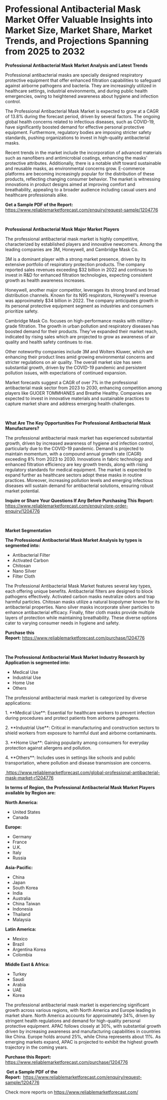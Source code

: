 <p><h1>Professional Antibacterial Mask Market Offer Valuable Insights into Market Size, Market Share, Market Trends, and Projections Spanning from 2025 to 2032</h1></p><p><strong>Professional Antibacterial Mask Market Analysis and Latest Trends</strong></p>
<p><p>Professional antibacterial masks are specially designed respiratory protective equipment that offer enhanced filtration capabilities to safeguard against airborne pathogens and bacteria. They are increasingly utilized in healthcare settings, industrial environments, and during public health emergencies, owing to heightened awareness about hygiene and infection control.</p><p>The Professional Antibacterial Mask Market is expected to grow at a CAGR of 13.8% during the forecast period, driven by several factors. The ongoing global health concerns related to infectious diseases, such as COVID-19, have significantly boosted demand for effective personal protective equipment. Furthermore, regulatory bodies are imposing stricter safety standards, pushing organizations to invest in high-quality antibacterial masks. </p><p>Recent trends in the market include the incorporation of advanced materials such as nanofibers and antimicrobial coatings, enhancing the masks' protective attributes. Additionally, there is a notable shift toward sustainable and reusable masks, as environmental concerns grow. E-commerce platforms are becoming increasingly popular for the distribution of these products, reflecting changing consumer behavior. The market is witnessing innovations in product designs aimed at improving comfort and breathability, appealing to a broader audience including casual users and healthcare professionals alike.</p></p>
<p><strong>Get a Sample PDF of the Report:&nbsp;</strong> <a href="https://www.reliablemarketforecast.com/enquiry/request-sample/1204776?utm_campaign=3069&utm_medium=2&utm_source=Github&utm_content=ia&utm_term=26032025&utm_id=professional-antibacterial-mask">https://www.reliablemarketforecast.com/enquiry/request-sample/1204776</a></p>
<p>&nbsp;</p>
<p><strong>Professional Antibacterial Mask Major Market Players</strong></p>
<p><p>The professional antibacterial mask market is highly competitive, characterized by established players and innovative newcomers. Among the leading companies are 3M, Honeywell, and Cambridge Mask Co. </p><p>3M is a dominant player with a strong market presence, driven by its extensive portfolio of respiratory protection products. The company reported sales revenues exceeding $32 billion in 2022 and continues to invest in R&D for enhanced filtration technologies, expecting consistent growth as health awareness increases.</p><p>Honeywell, another major competitor, leverages its strong brand and broad distribution channels. Known for its N95 respirators, Honeywell's revenue was approximately $34 billion in 2022. The company anticipates growth in its personal protective equipment segment as industries and consumers prioritize safety.</p><p>Cambridge Mask Co. focuses on high-performance masks with military-grade filtration. The growth in urban pollution and respiratory diseases has boosted demand for their products. They've expanded their market reach, indicated by rising sales which are projected to grow as awareness of air quality and health safety continues to rise.</p><p>Other noteworthy companies include 3M and Wolters Kluwer, which are enhancing their product lines amid growing environmental concerns and stricter regulations on air quality. The overall market size has seen substantial growth, driven by the COVID-19 pandemic and persistent pollution issues, with expectations of continued expansion.</p><p>Market forecasts suggest a CAGR of over 7% in the professional antibacterial mask sector from 2023 to 2030, enhancing competition among players like GUOER TOMMHANES and Breathe Healthy. Companies are expected to invest in innovative materials and sustainable practices to capture market share and address emerging health challenges.</p></p>
<p>&nbsp;</p>
<p><strong>What Are The Key Opportunities For Professional Antibacterial Mask Manufacturers?</strong></p>
<p><p>The professional antibacterial mask market has experienced substantial growth, driven by increased awareness of hygiene and infection control, particularly due to the COVID-19 pandemic. Demand is projected to maintain momentum, with a compound annual growth rate (CAGR) exceeding 8% from 2023 to 2030. Innovations in fabric technology and enhanced filtration efficiency are key growth trends, along with rising regulatory standards for medical equipment. The market is expected to expand further as healthcare sectors adopt these masks in routine practices. Moreover, increasing pollution levels and emerging infectious diseases will sustain demand for antibacterial solutions, ensuring robust market potential.</p></p>
<p><strong>Inquire or Share Your Questions If Any Before Purchasing This Report:</strong> <a href="https://www.reliablemarketforecast.com/enquiry/pre-order-enquiry/1204776?utm_campaign=3069&utm_medium=2&utm_source=Github&utm_content=ia&utm_term=26032025&utm_id=professional-antibacterial-mask">https://www.reliablemarketforecast.com/enquiry/pre-order-enquiry/1204776</a></p>
<p>&nbsp;</p>
<p><strong>Market Segmentation</strong></p>
<p><strong>The Professional Antibacterial Mask Market Analysis by types is segmented into:</strong></p>
<p><ul><li>Antibacterial Filter</li><li>Activated Carbon</li><li>Chitosan</li><li>Nano Silver</li><li>Filter Cloth</li></ul></p>
<p><p>The Professional Antibacterial Mask Market features several key types, each offering unique benefits. Antibacterial filters are designed to block pathogens effectively. Activated carbon masks neutralize odors and trap harmful particles. Chitosan masks utilize a natural biopolymer known for its antibacterial properties. Nano silver masks incorporate silver particles to enhance antibacterial efficacy. Finally, filter cloth masks provide multiple layers of protection while maintaining breathability. These diverse options cater to varying consumer needs in hygiene and safety.</p></p>
<p><strong>Purchase this Report:&nbsp;</strong><a href="https://www.reliablemarketforecast.com/purchase/1204776?utm_campaign=3069&utm_medium=2&utm_source=Github&utm_content=ia&utm_term=26032025&utm_id=professional-antibacterial-mask">https://www.reliablemarketforecast.com/purchase/1204776</a></p>
<p>&nbsp;</p>
<p><strong>The Professional Antibacterial Mask Market Industry Research by Application is segmented into:</strong></p>
<p><ul><li>Medical Use</li><li>Industrial Use</li><li>Home Use</li><li>Others</li></ul></p>
<p><p>The professional antibacterial mask market is categorized by diverse applications: </p><p>1. **Medical Use**: Essential for healthcare workers to prevent infection during procedures and protect patients from airborne pathogens. </p><p>2. **Industrial Use**: Critical in manufacturing and construction sectors to shield workers from exposure to harmful dust and airborne contaminants. </p><p>3. **Home Use**: Gaining popularity among consumers for everyday protection against allergens and pollution. </p><p>4. **Others**: Includes uses in settings like schools and public transportation, where pollution and disease transmission are concerns.</p></p>
<p><a href="https://www.reliablemarketforecast.com/global-professional-antibacterial-mask-market-r1204776?utm_campaign=3069&utm_medium=2&utm_source=Github&utm_content=ia&utm_term=26032025&utm_id=professional-antibacterial-mask">&nbsp;https://www.reliablemarketforecast.com/global-professional-antibacterial-mask-market-r1204776</a></p>
<p><strong>In terms of Region, the Professional Antibacterial Mask Market Players available by Region are:</strong></p>
<p>
    <p> <strong> North America: </strong>
        <ul>
            <li>United States</li>
            <li>Canada</li>
        </ul>
        </p> 
    <p> <strong> Europe: </strong>
        <ul>
            <li>Germany</li>
            <li>France</li>
            <li>U.K.</li>
            <li>Italy</li>
            <li>Russia</li>
        </ul>
        </p> 
    <p> <strong> Asia-Pacific: </strong>
        <ul>
            <li>China</li>
            <li>Japan</li>
            <li>South Korea</li>
            <li>India</li>
            <li>Australia</li>
            <li>China Taiwan</li>
            <li>Indonesia</li>
            <li>Thailand</li>
            <li>Malaysia</li>
        </ul>
        </p> 
    <p> <strong> Latin America: </strong>
        <ul>
            <li>Mexico</li>
            <li>Brazil</li>
            <li>Argentina Korea</li>
            <li>Colombia</li>
        </ul>
        </p> 
    <p> <strong> Middle East & Africa: </strong>
        <ul>
            <li>Turkey</li>
            <li>Saudi</li>
            <li>Arabia</li>
            <li>UAE</li>
            <li>Korea</li>
        </ul>
    </p>
    </p>
<p><p>The professional antibacterial mask market is experiencing significant growth across various regions, with North America and Europe leading in market share. North America accounts for approximately 34%, driven by stringent health regulations and demand for high-quality personal protective equipment. APAC follows closely at 30%, with substantial growth driven by increasing awareness and manufacturing capabilities in countries like China. Europe holds around 25%, while China represents about 11%. As emerging markets expand, APAC is projected to exhibit the highest growth trajectory in the coming years.</p></p>
<p><strong>Purchase this Report: </strong><a href="https://www.reliablemarketforecast.com/purchase/1204776?utm_campaign=3069&utm_medium=2&utm_source=Github&utm_content=ia&utm_term=26032025&utm_id=professional-antibacterial-mask">https://www.reliablemarketforecast.com/purchase/1204776</a></p>
<p>&nbsp;<strong>Get a Sample PDF of the Report:&nbsp;&nbsp;</strong><a href="https://www.reliablemarketforecast.com/enquiry/request-sample/1204776?utm_campaign=3069&utm_medium=2&utm_source=Github&utm_content=ia&utm_term=26032025&utm_id=professional-antibacterial-mask">https://www.reliablemarketforecast.com/enquiry/request-sample/1204776</a></p>
<p><strong></strong></p>
<p>Check more reports on <a href="https://www.reliablemarketforecast.com/?utm_campaign=3069&utm_medium=2&utm_source=Github&utm_content=ia&utm_term=26032025&utm_id=professional-antibacterial-mask">https://www.reliablemarketforecast.com/</a></p>